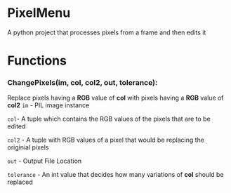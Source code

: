 # PixelMenu
A python project that processes pixels from a frame and then edits it

# Functions

### ChangePixels(im, col, col2, out, tolerance):


Replace pixels having a **RGB** value of **col** with pixels having a **RGB** value of **col2**
`im` - PIL image instance

`col`- A tuple which contains the RGB values of the pixels that are to be edited

`col2` - A tuple with RGB values of a pixel that would be replacing the originial pixels

`out` - Output File Location

`tolerance` - An int value that decides how many variations of **col** should be replaced
